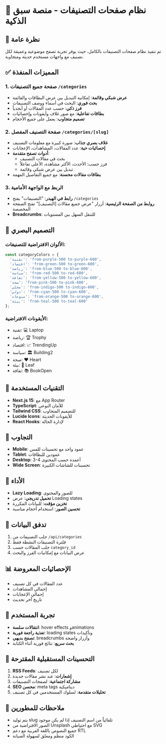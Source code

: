 # 📁 نظام صفحات التصنيفات - منصة سبق الذكية

## 🎯 نظرة عامة
تم تنفيذ نظام صفحات التصنيفات بالكامل، حيث يوفر تجربة تصفح موضوعية وعميقة لكل تصنيف مع واجهات مستخدم حديثة ومتجاوبة.

## ✅ المميزات المنفذة

### 1. صفحة جميع التصنيفات `/categories`
- **عرض شبكي وقائمة**: إمكانية التبديل بين عرض البطاقات والقائمة
- **بحث فوري**: البحث في أسماء ووصف التصنيفات
- **فرز ذكي**: حسب عدد المقالات أو أبجدياً
- **بطاقات تفاعلية**: مع صور غلاف وأيقونات وإحصائيات
- **تصميم متجاوب**: يعمل على جميع الأحجام

### 2. صفحة التصنيف المفصل `/categories/[slug]`
- **غلاف بصري جذاب**: صورة كبيرة مع معلومات التصنيف
- **إحصائيات حية**: عدد المقالات، المشاهدات، الإعجابات
- **أدوات تصفح متقدمة**:
  - بحث في مقالات التصنيف
  - فرز حسب: الأحدث، الأكثر مشاهدة، الأعلى تفاعلاً
  - تبديل بين عرض شبكي وقائمة
- **بطاقات مقالات محسنة**: مع جميع التفاصيل المهمة

### 3. الربط مع الواجهة الأمامية
- **رابط في الهيدر**: "التصنيفات" يفتح `/categories`
- **روابط من الصفحة الرئيسية**: أزرار "عرض جميع مقالات [التصنيف]" تفتح الصفحة المخصصة
- **Breadcrumbs**: للتنقل السهل بين المستويات

## 🎨 التصميم البصري

### الألوان الافتراضية للتصنيفات:
```typescript
const categoryColors = {
  'تقنية': 'from-purple-500 to-purple-600',
  'اقتصاد': 'from-green-500 to-green-600',
  'رياضة': 'from-blue-500 to-blue-600',
  'سياسة': 'from-red-500 to-red-600',
  'ثقافة': 'from-yellow-500 to-yellow-600',
  'صحة': 'from-pink-500 to-pink-600',
  'محلي': 'from-indigo-500 to-indigo-600',
  'دولي': 'from-cyan-500 to-cyan-600',
  'منوعات': 'from-orange-500 to-orange-600',
  'بيئة': 'from-teal-500 to-teal-600'
};
```

### الأيقونات الافتراضية:
- تقنية: 💻 Laptop
- رياضة: 🏆 Trophy
- اقتصاد: 📈 TrendingUp
- سياسة: 🏛️ Building2
- صحة: ❤️ Heart
- بيئة: 🌿 Leaf
- ثقافة: 📚 BookOpen

## 🔧 التقنيات المستخدمة
- **Next.js 15**: مع App Router
- **TypeScript**: للأمان النوعي
- **Tailwind CSS**: للتصميم المتجاوب
- **Lucide Icons**: للأيقونات الحديثة
- **React Hooks**: لإدارة الحالة

## 📱 التجاوب
- **Mobile**: عمود واحد مع تحسينات للمس
- **Tablet**: عمودين للبطاقات
- **Desktop**: 3-4 أعمدة حسب المحتوى
- **Wide Screen**: تحسينات للشاشات الكبيرة

## 🚀 الأداء
- **Lazy Loading**: للصور والمحتوى
- **تحميل تدريجي**: عرض Loading states
- **تخزين مؤقت**: للبيانات المكررة
- **تحسين الصور**: استخدام أحجام مناسبة

## 🔄 تدفق البيانات
1. جلب التصنيفات من `/api/categories`
2. فلترة التصنيفات النشطة فقط
3. جلب المقالات حسب `category_id`
4. عرض البيانات مع إمكانيات الفرز والبحث

## 📊 الإحصائيات المعروضة
- عدد المقالات في كل تصنيف
- إجمالي المشاهدات
- إجمالي الإعجابات
- تاريخ آخر تحديث

## 🎯 تجربة المستخدم
- **انتقالات سلسة**: hover effects وanimations
- **تغذية راجعة فورية**: loading states وتأكيدات
- **تصفح بديهي**: breadcrumbs وأزرار واضحة
- **بحث سريع**: نتائج فورية أثناء الكتابة

## 🔮 التحسينات المستقبلية المقترحة
1. **RSS Feeds**: لكل تصنيف
2. **إشعارات**: عند نشر مقالات جديدة
3. **مشاركة اجتماعية**: لصفحات التصنيفات
4. **SEO محسن**: meta tags ديناميكية
5. **تحليلات متقدمة**: لسلوك المستخدمين في كل تصنيف

## 📝 ملاحظات للمطورين
- يتم توليد slug تلقائياً من اسم التصنيف إذا لم يكن موجود
- الصور الافتراضية من Unsplash مع احتياطي SVG
- جميع النصوص باللغة العربية مع دعم RTL
- الكود منظم ومعلق لسهولة الصيانة 